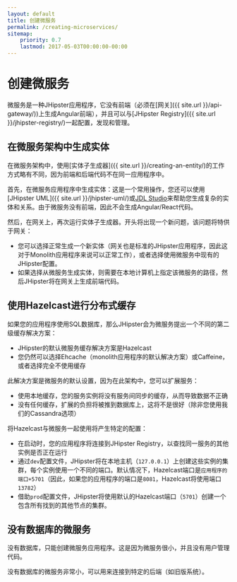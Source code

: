```yaml
---
layout: default
title: 创建微服务
permalink: /creating-microservices/
sitemap:
    priority: 0.7
    lastmod: 2017-05-03T00:00:00-00:00
---
```


# <i class="fa fa-bolt"></i> 创建微服务

微服务是一种JHipster应用程序，它没有前端（必须在[网关]({{ site.url }}/api-gateway/))上生成Angular前端），并且可以与[JHipster Registry]({{ site.url }}/jhipster-registry/)一起配置，发现和管理。

## <a name="generating_entities"></a> 在微服务架构中生成实体

在微服务架构中，使用[实体子生成器]({{ site.url }}/creating-an-entity/)的工作方式略有不同，因为前端和后端代码不在同一应用程序中。

首先，在微服务应用程序中生成实体：这是一个常用操作，您还可以使用[JHipster UML]({{ site.url }}/jhipster-uml/)或[JDL Studio](https://start.jhipster.tech/jdl-studio/)来帮助您生成复杂的实体和关系。由于微服务没有前端，因此不会生成Angular/React代码。

然后，在网关上，再次运行实体子生成器。开头将出现一个新问题，该问题将特供于网关：

- 您可以选择正常生成一个新实体（网关也是标准的JHipster应用程序，因此这对于Monolith应用程序来说可以正常工作），或者选择使用微服务中现有的JHipster配置。
- 如果选择从微服务生成实体，则需要在本地计算机上指定该微服务的路径，然后JHipster将在网关上生成前端代码。

## <a name="hazelcast"></a> 使用Hazelcast进行分布式缓存

如果您的应用程序使用SQL数据库，那么JHipster会为微服务提出一个不同的第二级缓存解决方案：

- JHipster的默认微服务缓存解决方案是Hazelcast
- 您仍然可以选择Ehcache（monolith应用程序的默认解决方案）或Caffeine，或者选择完全不使用缓存

此解决方案是微服务的默认设置，因为在此架构中，您可以扩展服务：

- 使用本地缓存，您的服务实例将没有服务间同步的缓存，从而导致数据不正确
- 没有任何缓存，扩展的负担将被推到数据库上，这将不是很好（除非您使用我们的Cassandra选项）

将Hazelcast与微服务一起使用将产生特定的配置：

- 在启动时，您的应用程序将连接到JHipster Registry，以查找同一服务的其他实例是否正在运行
- 通过`dev`配置文件，JHipster将在本地主机（`127.0.0.1`）上创建这些实例的集群，每个实例使用一个不同的端口。默认情况下，Hazelcast端口是`应用程序的端口+5701`（因此，如果您的应用程序的端口是`8081`，Hazelcast将使用端口`13782`） 
- 借助`prod`配置文件，JHipster将使用默认的Hazelcast端口（`5701`）创建一个包含所有找到的其他节点的集群。

## <a name="no_database"></a> 没有数据库的微服务

没有数据库，只能创建微服务应用程序。这是因为微服务很小，并且没有用户管理代码。

没有数据库的微服务非常小，可以用来连接到特定的后端（如旧版系统）。
